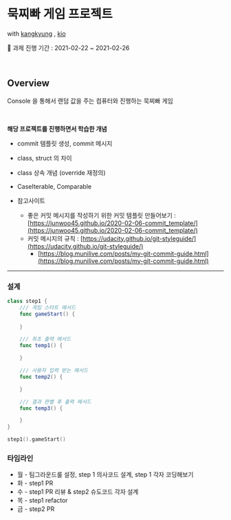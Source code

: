 # 묵찌빠 게임 프로젝트

with [kangkyung](https://github.com/KangKyung) , [kio](https://github.com/Kioding)

📅 과제 진행 기간 : 2021-02-22 ~ 2021-02-26

<br>

## Overview

Console 을 통해서 랜덤 값을 주는 컴퓨터와 진행하는 묵찌빠 게임

<br>

**해당 프로젝트를 진행하면서 학습한 개념**

- commit 템플릿 생성, commit 메시지

- class, struct 의 차이
- class 상속 개념 (override 재정의)

-  CaseIterable, Comparable



- 참고사이트

    - 좋은 커밋 메시지를 작성하기 위한 커밋 템플릿 만들어보기 : [https://junwoo45.github.io/2020-02-06-commit_template/](https://junwoo45.github.io/2020-02-06-commit_template/)
  - 커밋 메시지의 규칙 : [https://udacity.github.io/git-styleguide/](https://udacity.github.io/git-styleguide/)
    - [https://blog.munilive.com/posts/my-git-commit-guide.html](https://blog.munilive.com/posts/my-git-commit-guide.html)

___

### 설계

```swift
class step1 {
	/// 게임 스타트 메서드
	func gameStart() {
	
	}

	/// 최초 출력 메서드
	func temp1() {

	}

	/// 사용자 입력 받는 메서드
	func temp2() {

	}

	/// 결과 판별 후 출력 메서드
	func temp3() {

	}
}

step1().gameStart()
```

### 타임라인

- 월 - 팀그라운드룰 설정, step 1 의사코드 설계, step 1 각자 코딩해보기
- 화 - step1 PR
- 수 - step1 PR 리뷰 & step2 슈도코드 각자 설계
- 목 - step1 refactor
- 금 - step2 PR
